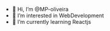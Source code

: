 - 👋 Hi, I’m @MP-oliveira
- 👀 I’m interested in WebDevelopment 
- 🌱 I’m currently learning Reactjs


<!---
MP-oliveira/MP-oliveira is a ✨ special ✨ repository because its `README.md` (this file) appears on your GitHub profile.
You can click the Preview link to take a look at your changes.
--->
